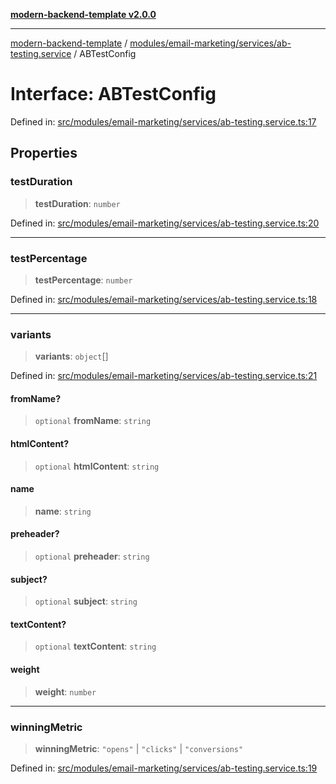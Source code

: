 [**modern-backend-template v2.0.0**](../../../../../README.md)

***

[modern-backend-template](../../../../../modules.md) / [modules/email-marketing/services/ab-testing.service](../README.md) / ABTestConfig

# Interface: ABTestConfig

Defined in: [src/modules/email-marketing/services/ab-testing.service.ts:17](https://github.com/maemreyo/saas-4cus-nodejs/blob/2a5b3f3aa11335dfa561e80e1feabb8e6084261e/src/modules/email-marketing/services/ab-testing.service.ts#L17)

## Properties

### testDuration

> **testDuration**: `number`

Defined in: [src/modules/email-marketing/services/ab-testing.service.ts:20](https://github.com/maemreyo/saas-4cus-nodejs/blob/2a5b3f3aa11335dfa561e80e1feabb8e6084261e/src/modules/email-marketing/services/ab-testing.service.ts#L20)

***

### testPercentage

> **testPercentage**: `number`

Defined in: [src/modules/email-marketing/services/ab-testing.service.ts:18](https://github.com/maemreyo/saas-4cus-nodejs/blob/2a5b3f3aa11335dfa561e80e1feabb8e6084261e/src/modules/email-marketing/services/ab-testing.service.ts#L18)

***

### variants

> **variants**: `object`[]

Defined in: [src/modules/email-marketing/services/ab-testing.service.ts:21](https://github.com/maemreyo/saas-4cus-nodejs/blob/2a5b3f3aa11335dfa561e80e1feabb8e6084261e/src/modules/email-marketing/services/ab-testing.service.ts#L21)

#### fromName?

> `optional` **fromName**: `string`

#### htmlContent?

> `optional` **htmlContent**: `string`

#### name

> **name**: `string`

#### preheader?

> `optional` **preheader**: `string`

#### subject?

> `optional` **subject**: `string`

#### textContent?

> `optional` **textContent**: `string`

#### weight

> **weight**: `number`

***

### winningMetric

> **winningMetric**: `"opens"` \| `"clicks"` \| `"conversions"`

Defined in: [src/modules/email-marketing/services/ab-testing.service.ts:19](https://github.com/maemreyo/saas-4cus-nodejs/blob/2a5b3f3aa11335dfa561e80e1feabb8e6084261e/src/modules/email-marketing/services/ab-testing.service.ts#L19)
